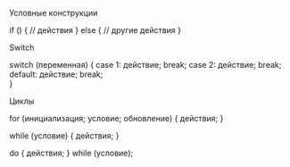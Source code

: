 Условные конструкции

if () {
	// действия
}
else {
	// другие действия
}


Switch

switch (переменная) {
	case 1:
		действие;
		break;
	case 2:
		действие;
		break;
	default:
		действие;
		break;	
}


Циклы

for (инициализация; условие; обновление) {
	действия;
}

while (условие) {
	действия;
}

do {
	действия;
} while (условие);